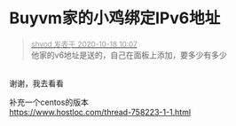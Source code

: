 # Buyvm家的小鸡绑定IPv6地址


<div class="quote"><blockquote><font size="2"><a href="https://www.hostloc.com/forum.php?mod=redirect&amp;goto=findpost&amp;pid=9316343&amp;ptid=755505" target="_blank"><font color="#999999">shvod 发表于 2020-10-18 10:07</font></a></font><br />
他家的v6地址是送的，自己在面板上添加，要多少有多少</blockquote></div><br />
谢谢，我去看看

补充一个centos的版本<br />
https://www.hostloc.com/thread-758223-1-1.html
